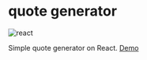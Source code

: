 # quote generator

![react](https://img.shields.io/npm/v/react?color=blue&label=react)

Simple quote generator on React. [Demo](https://daniilsintsov.github.io/quote-generator/)
